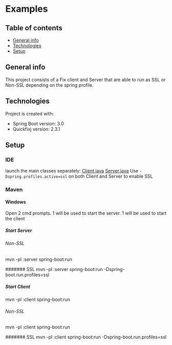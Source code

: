 Examples
=======
## Table of contents
* [General info](#general-info)
* [Technologies](#technologies)
* [Setup](#setup)

## General info
This project consists of a Fix client and Server that are able to run as SSL or Non-SSL depending on the spring profile. 

## Technologies
Project is created with:
* Spring Boot version: 3.0
* Quickfixj version: 2.3.1


## Setup
 
### IDE
launch the main classes separately: 
[Client.java](https://github.com/ggershaw/Examples/blob/5ec39a203bd2617de152b62e7e2b5453b4d2d7d2/quickfixj/client/src/main/java/org/gershaw/quickfixj/ssl/client/Client.java) 
[Server.java](https://github.com/ggershaw/Examples/blob/5ec39a203bd2617de152b62e7e2b5453b4d2d7d2/quickfixj/server/src/main/java/org/gershaw/quickfixj/server/Server.java)
Use `-Dspring.profiles.active=ssl` on both Client and Server to enable SSL

### Maven


#### Windows
Open 2 cmd prompts. 1 will be used to start the server. 1 will be used to start the client

##### Start Server

###### Non-SSL
mvn -pl :server spring-boot:run

####### SSL
mvn -pl :server spring-boot:run -Dspring-boot.run.profiles=ssl


##### Start Client
mvn -pl :client spring-boot:run

###### Non-SSL
mvn -pl :client spring-boot:run

####### SSL
mvn -pl :client spring-boot:run -Dspring-boot.run.profiles=ssl

